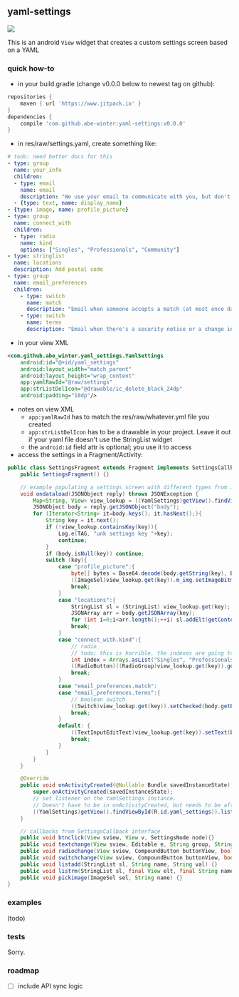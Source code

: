 ## yaml-settings

[![](https://jitpack.io/v/abe-winter/yaml-settings.svg)](https://jitpack.io/#abe-winter/yaml-settings)

This is an android `View` widget that creates a custom settings screen based on a YAML

### quick how-to

* in your build.gradle (change v0.0.0 below to newest tag on github):
```groovy
repositories {
    maven { url 'https://www.jitpack.io' }
}
dependencies {
	compile 'com.github.abe-winter:yaml-settings:v0.0.0'
}
```
* in res/raw/settings.yaml, create something like:
```yaml
# todo: need better docs for this
- type: group
  name: your_info
  children:
  - type: email
    name: email
    description: "We use your email to communicate with you, but don't share it with other users."
  - {type: text, name: display_name}
- {type: image, name: profile_picture}
- type: group
  name: connect_with
  children:
  - type: radio
    name: kind
    options: ["Singles", "Professionals", "Community"]
- type: stringlist
  name: locations
  description: Add postal code
- type: group
  name: email_preferences
  children:
    - type: switch
      name: match
      description: "Email when someone accepts a match (at most once daily)."
    - type: switch
      name: terms
      description: "Email when there's a security notice or a change in our terms."
```
* in your view XML
```xml
<com.github.abe_winter.yaml_settings.YamlSettings
    android:id="@+id/yaml_settings"
    android:layout_width="match_parent"
    android:layout_height="wrap_content"
    app:yamlRawId="@raw/settings"
    app:strListDelIcon="@drawable/ic_delete_black_24dp"
    android:padding="18dp"/>
```
* notes on view XML
	- `app:yamlRawId` has to match the res/raw/whatever.yml file you created
	- `app:strListDelIcon` has to be a drawable in your project. Leave it out if your yaml file doesn't use the StringList widget
	- the `android:id` field attr is optional; you use it to access 
* access the settings in a Fragment/Activity:
```java
public class SettingsFragment extends Fragment implements SettingsCallback {
    public SettingsFragment() {}

    // example populating a settings screen with different types from JSON
    void ondataload(JSONObject reply) throws JSONException {
        Map<String, View> view_lookup = ((YamlSettings)getView().findViewById(R.id.yaml_settings)).view_lookup;
        JSONObject body = reply.getJSONObject("body");
        for (Iterator<String> it=body.keys(); it.hasNext();){
            String key = it.next();
            if (!view_lookup.containsKey(key)){
                Log.e(TAG, "unk settings key "+key);
                continue;
            }
            if (body.isNull(key)) continue;
            switch (key){
                case "profile_picture":{
                    byte[] bytes = Base64.decode(body.getString(key), Base64.DEFAULT);
                    ((ImageSel)view_lookup.get(key)).m_img.setImageBitmap(BitmapFactory.decodeByteArray(bytes, 0, bytes.length));
                    break;
                }
                case "locations":{
                    StringList sl = (StringList) view_lookup.get(key);
                    JSONArray arr = body.getJSONArray(key);
                    for (int i=0;i<arr.length();++i) sl.addElt(getContext(), arr.getString(i));
                    break;
                }
                case "connect_with.kind":{
                    // radio
                    // todo: this is horrible. the indexes are going to change
                    int index = Arrays.asList("Singles", "Professionals", "Community").indexOf(body.get(key));
                    ((RadioButton)((RadioGroup)view_lookup.get(key)).getChildAt(index)).setChecked(true);
                    break;
                }
                case "email_preferences.match":
                case "email_preferences.terms":{
                    // boolean switch
                    ((Switch)view_lookup.get(key)).setChecked(body.getBoolean(key));
                    break;
                }
                default: {
                    ((TextInputEditText)view_lookup.get(key)).setText(body.getString(key));
                    break;
                }
            }
        }
    }

    @Override
    public void onActivityCreated(@Nullable Bundle savedInstanceState) {
        super.onActivityCreated(savedInstanceState);
        // set listener on the YamlSettings instance.
        // Doesn't have to be in onActivityCreated, but needs to be after views have been inflated.
        ((YamlSettings)getView().findViewById(R.id.yaml_settings)).listener = this;
    }

    // callbacks from SettingsCallback interface
    public void btnclick(View sview, View v, SettingsNode node){}
    public void textchange(View sview, Editable e, String group, String name, String value) {}
    public void radiochange(View sview, CompoundButton buttonView, boolean isChecked, String group, String name, String option){}
    public void switchchange(View sview, CompoundButton buttonView, boolean isChecked, String group, String name){}
    public void listadd(StringList sl, String name, String val) {}
    public void listrm(StringList sl, final View elt, final String name, final String val) {}
    public void pickimage(ImageSel sel, String name) {}
}
```

### examples

(todo)

### tests

Sorry.

### roadmap

* [ ] include API sync logic
